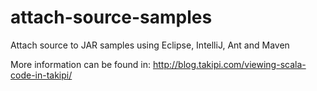 attach-source-samples
=====================

Attach source to JAR samples using Eclipse, IntelliJ, Ant and Maven

More information can be found in: http://blog.takipi.com/viewing-scala-code-in-takipi/
